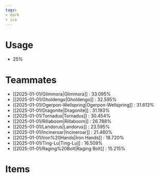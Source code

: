 ```yaml
---
tags:
- dark
- ice
---
```

# Usage
- 25%
# Teammates
- [[2025-01-01/Glimmora|Glimmora]] : 33.095%
- [[2025-01-01/Gholdengo|Gholdengo]] : 32.595%
- [[2025-01-01/Ogerpon-Wellspring|Ogerpon-Wellspring]] : 31.613%
- [[2025-01-01/Dragonite|Dragonite]] : 31.193%
- [[2025-01-01/Tornadus|Tornadus]] : 30.454%
- [[2025-01-01/Rillaboom|Rillaboom]] : 26.788%
- [[2025-01-01/Landorus|Landorus]] : 23.595%
- [[2025-01-01/Incineroar|Incineroar]] : 21.480%
- [[2025-01-01/Iron%20Hands|Iron Hands]] : 18.720%
- [[2025-01-01/Ting-Lu|Ting-Lu]] : 16.509%
- [[2025-01-01/Raging%20Bolt|Raging Bolt]] : 15.215%
# Items